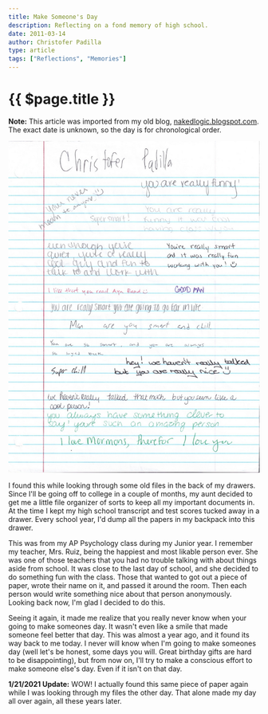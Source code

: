 ```yaml
---
title: Make Someone's Day
description: Reflecting on a fond memory of high school.
date: 2011-03-14
author: Christofer Padilla
type: article
tags: ["Reflections", "Memories"]
---
```


# {{ $page.title }}

<div class="info"><b>Note:</b> This article was imported from my old blog, <a href="http://nakedlogic.blogspot.com/2011/03/make-someones-day.html">nakedlogic.blogspot.com</a>. The exact date is unknown, so the day is for chronological order.</div>

![:)](/images/scan0002.jpg)

I found this while looking through some old files in the back of my drawers. Since I'll be going off to college in a couple of months, my aunt decided to get me a little file organizer of sorts to keep all my important documents in. At the time I kept my high school transcript and test scores tucked away in a drawer. Every school year, I'd dump all the papers in my backpack into this drawer.

This was from my AP Psychology class during my Junior year. I remember my teacher, Mrs. Ruiz, being the happiest and most likable person ever. She was one of those teachers that you had no trouble talking with about things aside from school. It was close to the last day of school, and she decided to do something fun with the class. Those that wanted to got out a piece of paper, wrote their name on it, and passed it around the room. Then each person would write something nice about that person anonymously. Looking back now, I'm glad I decided to do this.

Seeing it again, it made me realize that you really never know when your going to make someones day. It wasn't even like a smile that made someone feel better that day. This was almost a year ago, and it found its way back to me today. I never will know when I'm going to make someones day (well let's be honest, some days you will. Great birthday gifts are hard to be disappointing), but from now on, I'll try to make a conscious effort to make someone else's day. Even if it isn't on that day.

<div class="info"><b>1/21/2021 Update:</b> WOW! I actually found this same piece of paper again while I was looking through my files the other day. That alone made my day all over again, all these years later.</div>

<TagLinks />

<Comments />
